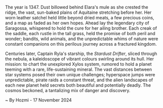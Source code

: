 
The year is 1347.  Dust billowed behind Elara's mule as she crested the ridge, the vast, sun-baked plains of Aquitaine stretching before her.  Her worn leather satchel held little beyond dried meats, a few precious coins, and a map as faded as her own hopes.  Ahead lay the legendary city of Saragossa, whispered to hold the cure for her ailing brother.  Each creak of the saddle, each rustle in the tall grass, held the promise of both peril and wonder; bandits, wild animals, and the unpredictable whims of nature were constant companions on this perilous journey across a fractured kingdom.

Centuries later, Captain Ryla's starship, the *Stardust Drifter*, sliced through the nebula, a kaleidoscope of vibrant colours swirling around its hull.  Her mission: to chart the unexplored Xylos system, rumored to hold a planet teeming with a rare, life-sustaining mineral.  The vast distances between star systems posed their own unique challenges; hyperspace jumps were unpredictable, pirate raids a constant threat, and the alien landscapes of each new planet held secrets both beautiful and potentially deadly.  The cosmos beckoned, a tantalizing mix of danger and discovery.

~ By Hozmi - 17 November 2024
